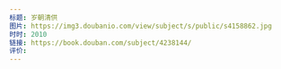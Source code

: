 ```yaml
---
标题: 岁朝清供
图片: https://img3.doubanio.com/view/subject/s/public/s4158862.jpg
时时: 2010
链接: https://book.douban.com/subject/4238144/
评价:
---
```


